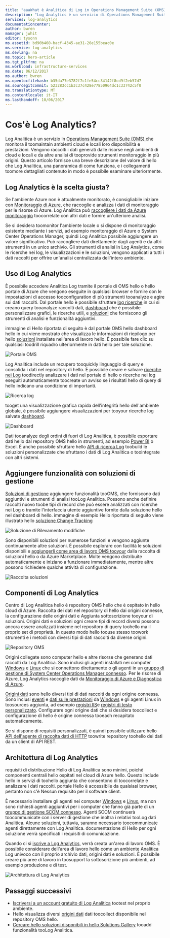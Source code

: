 ```yaml
---
title: "aaaWhat è Analitica di Log in Operations Management Suite (OMS)? | Microsoft Docs"
description: "Log Analytics è un servizio di Operations Management Suite (OMS) che consente di raccogliere e analizzare i dati operativi generati dalle risorse nel cloud e nell'ambiente locale.  Questo articolo fornisce una breve panoramica dei diversi componenti di hello di Log Analitica e contenuto toodetailed collegamenti."
services: log-analytics
documentationcenter: 
author: bwren
manager: jwhit
editor: tysonn
ms.assetid: bd90b460-bacf-4345-ae31-26e155beac0e
ms.service: log-analytics
ms.devlang: na
ms.topic: hero-article
ms.tgt_pltfrm: na
ms.workload: infrastructure-services
ms.date: 06/12/2017
ms.author: bwren
ms.openlocfilehash: b35da77e3782f7c1fe54cc34142f8cd9f2eb57d7
ms.sourcegitcommit: 523283cc1b3c37c428e77850964dc1c33742c5f0
ms.translationtype: MT
ms.contentlocale: it-IT
ms.lasthandoff: 10/06/2017
---
```

# <a name="what-is-log-analytics"></a>Cos'è Log Analytics?
Log Analitica è un servizio in [Operations Management Suite \(OMS\) ](../operations-management-suite/operations-management-suite-overview.md) che monitora il toomaintain ambienti cloud e locali loro disponibilità e prestazioni.  Vengono raccolti i dati generati dalle risorse negli ambienti di cloud e locali e da altre analisi di tooprovide strumenti monitoraggio in più origini.  Questo articolo fornisce una breve descrizione del valore di hello che Log Analitica, una panoramica di come funziona, e i collegamenti toomore dettagliati contenuto in modo è possibile esaminare ulteriormente.

## <a name="is-log-analytics-for-you"></a>Log Analytics è la scelta giusta?
Se l'ambiente Azure non è attualmente monitorato, è consigliabile iniziare con [Monitoraggio di Azure](../monitoring-and-diagnostics/monitoring-overview.md), che raccoglie e analizza i dati di monitoraggio per le risorse di Azure.  Log Analitica può [raccogliere i dati da Azure monitoraggio](log-analytics-azure-storage.md) toocorrelate con altri dati e fornire un'ulteriore analisi.

Se si desidera toomonitor l'ambiente locale o si dispone di monitoraggio esistente mediante i servizi, ad esempio monitoraggio di Azure o System Center Operations Manager, quindi Log Analitica possibile aggiungere un valore significativo.  Può raccogliere dati direttamente dagli agenti e da altri strumenti in un unico archivio.  Gli strumenti di analisi in Log Analytics, come le ricerche nei log, le visualizzazioni e le soluzioni, vengono applicati a tutti i dati raccolti per offrire un'analisi centralizzata dell'intero ambiente.


## <a name="using-log-analytics"></a>Uso di Log Analytics
È possibile accedere Analitica Log tramite il portale di OMS hello o hello portale di Azure che vengono eseguite in qualsiasi browser e fornire con le impostazioni di accesso tooconfiguration di più strumenti tooanalyze e agire sui dati raccolti.  Dal portale hello è possibile sfruttare [log ricerche](log-analytics-log-searches.md) in cui si creano query tooanalyze raccolti dati, [dashboard](log-analytics-dashboards.md) che è possibile personalizzare grafici, le ricerche utili, e [soluzioni](log-analytics-add-solutions.md) che forniscono gli strumenti di analisi e funzionalità aggiuntivi.

immagine di Hello riportata di seguito è dal portale OMS hello dashboard hello in cui viene mostrato che visualizza le informazioni di riepilogo per hello [soluzioni](#add-functionality-with-management-solutions) installate nell'area di lavoro hello.  È possibile fare clic su qualsiasi toodrill riquadro ulteriormente in dati hello per tale soluzione.

![Portale OMS](media/log-analytics-overview/portal.png)

Log Analitica include un recupero tooquickly linguaggio di query e consolida i dati nel repository di hello.  È possibile creare e salvare [ricerche nei Log](log-analytics-log-searches.md) toodirectly analizzare i dati nel portale di hello o ricerche nei log eseguiti automaticamente toocreate un avviso se i risultati hello di query di hello indicano una condizione di importanti.

![Ricerca log](media/log-analytics-overview/log-search.png)

tooget una visualizzazione grafica rapida dell'integrità hello dell'ambiente globale, è possibile aggiungere visualizzazioni per tooyour ricerche log salvate [dashboard](log-analytics-dashboards.md).   

![Dashboard](media/log-analytics-overview/dashboard.png)

Dati tooanalyze degli ordini di fuori di Log Analitica, è possibile esportare dati hello dal repository OMS hello in strumenti, ad esempio [Power BI](log-analytics-powerbi.md) o Excel.  È anche possibile sfruttare hello [API di ricerca Log](log-analytics-log-search-api.md) toobuild le soluzioni personalizzate che sfruttano i dati di Log Analitica o toointegrate con altri sistemi.

## <a name="add-functionality-with-management-solutions"></a>Aggiungere funzionalità con soluzioni di gestione
[Soluzioni di gestione](log-analytics-add-solutions.md) aggiungere funzionalità tooOMS, che forniscono dati aggiuntivi e strumenti di analisi tooLog Analitica.  Possono anche definire raccolti nuovo toobe tipi di record che può essere analizzati con ricerche nei Log o tramite l'interfaccia utente aggiuntive fornite dalla soluzione hello nel dashboard di hello.  immagine di esempio Hello riportata di seguito viene illustrato hello [soluzione Change Tracking](log-analytics-change-tracking.md)

![Soluzione di Rilevamento modifiche](media/log-analytics-overview/change-tracking.png)

Sono disponibili soluzioni per numerose funzioni e vengono aggiunte continuamente altre soluzioni.  È possibile esplorare con facilità le soluzioni disponibili e [aggiungerli come area di lavoro OMS tooyour](log-analytics-add-solutions.md) dalla raccolta di soluzioni hello o da Azure Marketplace.  Molte vengono distribuite automaticamente e iniziano a funzionare immediatamente, mentre altre possono richiedere qualche attività di configurazione.

![Raccolta soluzioni](media/log-analytics-overview/solution-gallery.png)

## <a name="log-analytics-components"></a>Componenti di Log Analytics
Centro di Log Analitica hello è repository OMS hello che è ospitato in hello cloud di Azure.  Raccolta dei dati nel repository di hello dai origini connesse, la configurazione delle origini dati e Aggiunta sottoscrizione tooyour di soluzioni.  Origini dati e soluzioni ogni creare tipi di record diversi possono ancora essere analizzati insieme nel repository di query toohello ma il proprio set di proprietà.  In questo modo hello toouse stesso toowork strumenti e i metodi con diversi tipi di dati raccolti da diverse origini.

![Repository OMS](media/log-analytics-overview/overview.png)

Origini collegate sono computer hello e altre risorse che generano dati raccolti da Log Analitica.  Sono inclusi gli agenti installati nei computer [Windows](log-analytics-windows-agents.md) e [Linux](log-analytics-linux-agents.md) che si connettono direttamente o gli agenti in un [gruppo di gestione di System Center Operations Manager connesso](log-analytics-om-agents.md).  Per le risorse di Azure, Log Analytics raccoglie dati da [Monitoraggio di Azure e Diagnostica di Azure](log-analytics-azure-storage.md).

[Origini dati](log-analytics-data-sources.md) sono hello diversi tipi di dati raccolti da ogni origine connessa.  Sono inclusi [eventi](log-analytics-data-sources-windows-events.md) e [dati sulle prestazioni](log-analytics-data-sources-performance-counters.md) da [Windows](log-analytics-data-sources-windows-events.md) e gli agenti Linux in toosources aggiunta, ad esempio [registri IIS](log-analytics-data-sources-iis-logs.md)e [registri di testo personalizzato](log-analytics-data-sources-custom-logs.md).  Configurare ogni origine dati che si desidera toocollect e configurazione di hello è origine connessa tooeach recapitato automaticamente.

Se si dispone di requisiti personalizzati, è quindi possibile utilizzare hello [API dell'agente di raccolta dati di HTTP](log-analytics-data-collector-api.md) toowrite repository toohello dei dati da un client di API REST.

## <a name="log-analytics-architecture"></a>Architettura di Log Analytics
requisiti di distribuzione Hello di Log Analitica sono minimi, poiché componenti centrali hello ospitati nel cloud di Azure hello.  Questo include hello in servizi di toohello aggiunta che consentono di toocorrelate e analizzare i dati raccolti.  portale Hello è accessibile da qualsiasi browser, pertanto non c'è Nessun requisito per il software client.

È necessario installare gli agenti nei computer [Windows](log-analytics-windows-agents.md) e [Linux](log-analytics-linux-agents.md), ma non sono richiesti agenti aggiuntivi per i computer che fanno già parte di un [gruppo di gestione SCOM connesso](log-analytics-om-agents.md).  Agenti SCOM continuerà toocommunicate con i server di gestione che inoltra i relativi tooLog dati Analitica.  Alcune soluzioni, tuttavia, saranno necessario toocommunicate agenti direttamente con Log Analitica.  documentazione di Hello per ogni soluzione verrà specificati i requisiti di comunicazione.

Quando ci si [iscrive a Log Analytics](log-analytics-get-started.md), verrà creata un'area di lavoro OMS.  È possibile considerare dell'area di lavoro hello come un ambiente Analitica Log univoco con il proprio archivio dati, origini dati e soluzioni. È possibile creare più aree di lavoro in toosupport la sottoscrizione più ambienti, ad esempio produzione e di test.

![Architettura di Log Analytics](media/log-analytics-overview/architecture.png)

## <a name="next-steps"></a>Passaggi successivi
* [Iscriversi a un account gratuito di Log Analitica](log-analytics-get-started.md) tootest nel proprio ambiente.
* Hello visualizza diversi [origini dati](log-analytics-data-sources.md) dati toocollect disponibile nel repository OMS hello.
* [Cercare hello soluzioni disponibili in hello Solutions Gallery](log-analytics-add-solutions.md) tooadd funzionalità tooLog Analitica.

